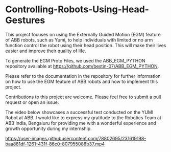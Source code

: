 # Controlling-Robots-Using-Head-Gestures

This project focuses on using the Externally Guided Motion (EGM) feature of ABB robots, such as Yumi, to help individuals with limited or no arm function control the robot using their head position. This will make their lives easier and improve their quality of life.

To generate the EGM Proto Files, we used the ABB_EGM_PYTHON repository available at https://github.com/bestin-07/ABB_EGM_PYTHON.

Please refer to the documentation in the repository for further information on how to use the EGM feature of ABB robots and how to implement this project.

Contributions to this project are welcome. Please feel free to submit a pull request or open an issue.

The video below showcases a successful test conducted on the YUMI Robot at ABB. I would like to express my gratitude to the Robotics Team at ABB India, Bengaluru for providing me with a wonderful experience and growth opportunity during my internship.



https://user-images.githubusercontent.com/78802695/231619198-baa881df-1261-431f-86c0-807955086b37.mp4

